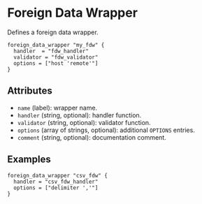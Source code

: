 # Foreign Data Wrapper

Defines a foreign data wrapper.

```hcl
foreign_data_wrapper "my_fdw" {
  handler  = "fdw_handler"
  validator = "fdw_validator"
  options = ["host 'remote'"]
}
```

## Attributes
- `name` (label): wrapper name.
- `handler` (string, optional): handler function.
- `validator` (string, optional): validator function.
- `options` (array of strings, optional): additional `OPTIONS` entries.
- `comment` (string, optional): documentation comment.

## Examples

```hcl
foreign_data_wrapper "csv_fdw" {
  handler = "csv_fdw_handler"
  options = ["delimiter ','"]
}
```
